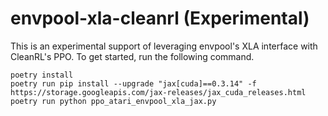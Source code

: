 # envpool-xla-cleanrl (Experimental)

This is an experimental support of leveraging envpool's XLA interface with CleanRL's PPO. To get started, run the following command.

```
poetry install
poetry run pip install --upgrade "jax[cuda]==0.3.14" -f https://storage.googleapis.com/jax-releases/jax_cuda_releases.html
poetry run python ppo_atari_envpool_xla_jax.py
```